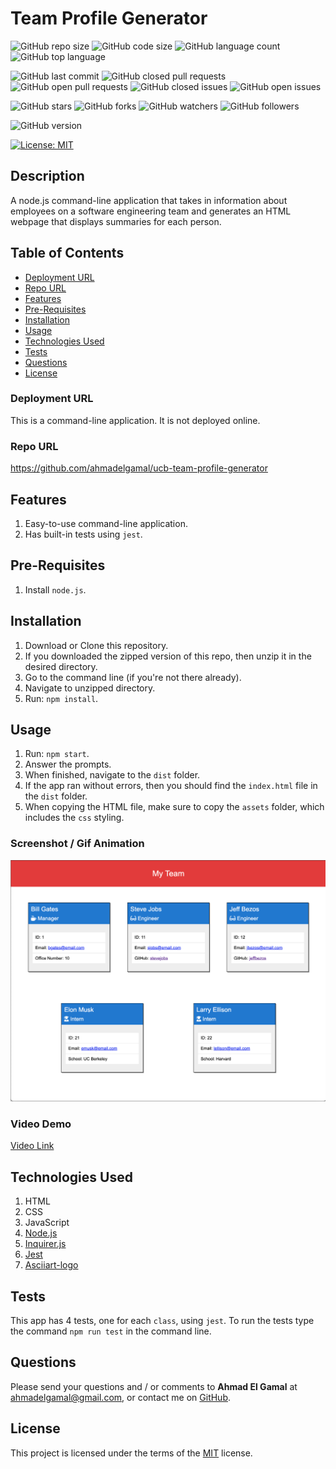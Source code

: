 # Team Profile Generator

![GitHub repo size](https://img.shields.io/github/repo-size/ahmadelgamal/ucb-team-profile-generator?style=plastic)
![GitHub code size](https://img.shields.io/github/languages/code-size/ahmadelgamal/ucb-team-profile-generator?style=plastic)
![GitHub language count](https://img.shields.io/github/languages/count/ahmadelgamal/ucb-team-profile-generator?style=plastic)
![GitHub top language](https://img.shields.io/github/languages/top/ahmadelgamal/ucb-team-profile-generator?style=plastic)

![GitHub last commit](https://img.shields.io/github/last-commit/ahmadelgamal/ucb-team-profile-generator?style=plastic)
![GitHub closed pull requests](https://img.shields.io/github/issues-pr-closed-raw/ahmadelgamal/ucb-team-profile-generator?color=green&style=plastic)
![GitHub open pull requests](https://img.shields.io/github/issues-pr-raw/ahmadelgamal/ucb-team-profile-generator?color=red&style=plastic)
![GitHub closed issues](https://img.shields.io/github/issues-closed-raw/ahmadelgamal/ucb-team-profile-generator?color=green&style=plastic)
![GitHub open issues](https://img.shields.io/github/issues-raw/ahmadelgamal/ucb-team-profile-generator?color=red&style=plastic)

![GitHub stars](https://img.shields.io/github/stars/ahmadelgamal/ucb-team-profile-generator?style=social)
![GitHub forks](https://img.shields.io/github/forks/ahmadelgamal/ucb-team-profile-generator?style=social)
![GitHub watchers](https://img.shields.io/github/watchers/ahmadelgamal/ucb-team-profile-generator?style=social)
![GitHub followers](https://img.shields.io/github/followers/ahmadelgamal?style=social)

![GitHub version](https://img.shields.io/github/package-json/v/ahmadelgamal/ucb-team-profile-generator?color=red&style=plastic)

[![License: MIT](https://img.shields.io/badge/License-MIT-yellow.svg)](https://opensource.org/licenses/MIT)

## Description
A node.js command-line application that takes in information about employees on a software engineering team and generates an HTML webpage that displays summaries for each person.

## Table of Contents
- [Deployment URL](#Deployment-URL)
- [Repo URL](#Repo-URL)
- [Features](#Features)
- [Pre-Requisites](#Pre-Requisites)
- [Installation](#Installation)
- [Usage](#Usage)
- [Technologies Used](#Technologies-Used)
- [Tests](#Tests)
- [Questions](#Questions)
- [License](#License)

### Deployment URL
This is a command-line application. It is not deployed online.

### Repo URL
https://github.com/ahmadelgamal/ucb-team-profile-generator

## Features
1. Easy-to-use command-line application.
1. Has built-in tests using `jest`.

## Pre-Requisites
1. Install `node.js`.

## Installation
1. Download or Clone this repository.
1. If you downloaded the zipped version of this repo, then unzip it in the desired directory.
1. Go to the command line (if you're not there already).
1. Navigate to unzipped directory.
1. Run: `npm install`.


## Usage
1. Run: `npm start`.
1. Answer the prompts.
1. When finished, navigate to the `dist` folder.
1. If the app ran without errors, then you should find the `index.html` file in the `dist` folder.
1. When copying the HTML file, make sure to copy the `assets` folder, which includes the `css` styling.

### Screenshot / Gif Animation
![Screenshot / Gif Animation](./assets/screenshot.png)

### Video Demo
[Video Link](https://youtu.be/-MPtJeRHqgs)

## Technologies Used
1. HTML
1. CSS
1. JavaScript
1. [Node.js](https://nodejs.org/en/)
1. [Inquirer.js](https://www.npmjs.com/package/inquirer)
1. [Jest](https://www.npmjs.com/package/jest)
1. [Asciiart-logo](https://www.npmjs.com/package/asciiart-logo)



## Tests
This app has 4 tests, one for each `class`, using `jest`. To run the tests type the command `npm run test` in the command line.


## Questions
Please send your questions and / or comments to **Ahmad El Gamal** at ahmadelgamal@gmail.com, or contact me on [GitHub](https://github.com/ahmadelgamal).

## License
This project is licensed under the terms of the [MIT](https://opensource.org/licenses/MIT) license.
